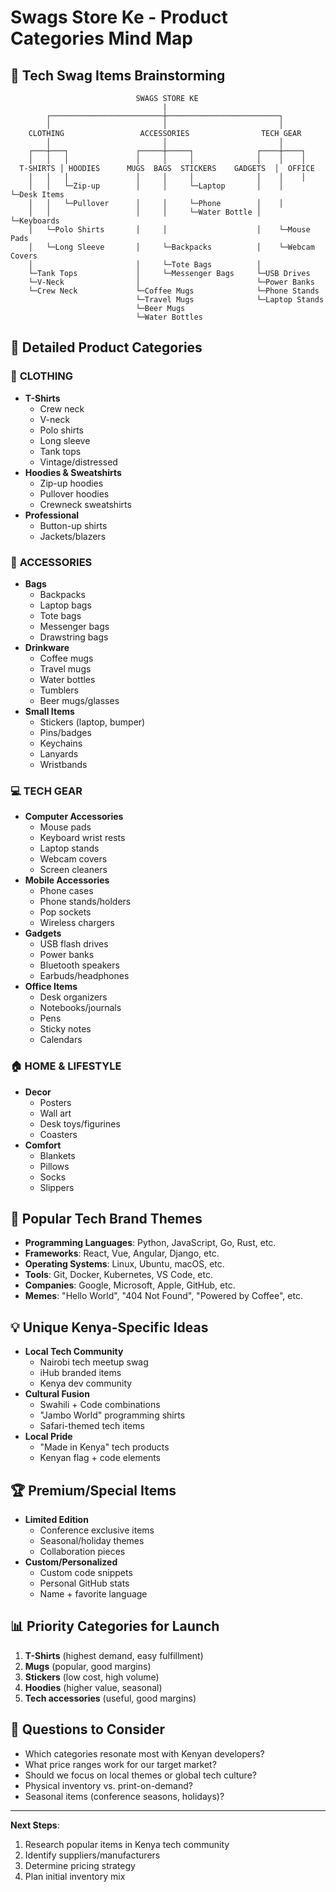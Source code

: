 # Swags Store Ke - Product Categories Mind Map

## 🧠 Tech Swag Items Brainstorming

```
                            SWAGS STORE KE
                                  |
        ┌─────────────────────────┼─────────────────────────┐
        │                         │                         │
    CLOTHING                 ACCESSORIES                TECH GEAR
        │                         │                         │
    ┌───┼───┐               ┌─────┼─────┐              ┌────┼────┐
    │   │   │               │     │     │              │    │    │
  T-SHIRTS │ HOODIES      MUGS  BAGS  STICKERS    GADGETS  │  OFFICE
    │   │   │               │     │     │              │    │    │
    │   │   └─Zip-up        │     │     └─Laptop       │    │    └─Desk Items
    │   │   └─Pullover      │     │     └─Phone        │    │
    │   │                   │     │     └─Water Bottle │    └─Keyboards
    │   └─Polo Shirts       │     │                    │    └─Mouse Pads
    │   └─Long Sleeve       │     └─Backpacks          │    └─Webcam Covers
    │                       │     └─Tote Bags          │
    └─Tank Tops             │     └─Messenger Bags     └─USB Drives
    └─V-Neck                │                          └─Power Banks
    └─Crew Neck             └─Coffee Mugs              └─Phone Stands
                            └─Travel Mugs              └─Laptop Stands
                            └─Beer Mugs
                            └─Water Bottles
```

## 📝 Detailed Product Categories

### 👕 **CLOTHING**
- **T-Shirts**
  - Crew neck
  - V-neck  
  - Polo shirts
  - Long sleeve
  - Tank tops
  - Vintage/distressed
- **Hoodies & Sweatshirts**
  - Zip-up hoodies
  - Pullover hoodies
  - Crewneck sweatshirts
- **Professional**
  - Button-up shirts
  - Jackets/blazers

### 🎒 **ACCESSORIES**
- **Bags**
  - Backpacks
  - Laptop bags
  - Tote bags
  - Messenger bags
  - Drawstring bags
- **Drinkware**
  - Coffee mugs
  - Travel mugs
  - Water bottles
  - Tumblers
  - Beer mugs/glasses
- **Small Items**
  - Stickers (laptop, bumper)
  - Pins/badges
  - Keychains
  - Lanyards
  - Wristbands

### 💻 **TECH GEAR**
- **Computer Accessories**
  - Mouse pads
  - Keyboard wrist rests
  - Laptop stands
  - Webcam covers
  - Screen cleaners
- **Mobile Accessories**
  - Phone cases
  - Phone stands/holders
  - Pop sockets
  - Wireless chargers
- **Gadgets**
  - USB flash drives
  - Power banks
  - Bluetooth speakers
  - Earbuds/headphones
- **Office Items**
  - Desk organizers
  - Notebooks/journals
  - Pens
  - Sticky notes
  - Calendars

### 🏠 **HOME & LIFESTYLE**
- **Decor**
  - Posters
  - Wall art
  - Desk toys/figurines
  - Coasters
- **Comfort**
  - Blankets
  - Pillows
  - Socks
  - Slippers

## 🎯 **Popular Tech Brand Themes**
- **Programming Languages**: Python, JavaScript, Go, Rust, etc.
- **Frameworks**: React, Vue, Angular, Django, etc.
- **Operating Systems**: Linux, Ubuntu, macOS, etc.
- **Tools**: Git, Docker, Kubernetes, VS Code, etc.
- **Companies**: Google, Microsoft, Apple, GitHub, etc.
- **Memes**: "Hello World", "404 Not Found", "Powered by Coffee", etc.

## 💡 **Unique Kenya-Specific Ideas**
- **Local Tech Community**
  - Nairobi tech meetup swag
  - iHub branded items
  - Kenya dev community
- **Cultural Fusion**
  - Swahili + Code combinations
  - "Jambo World" programming shirts
  - Safari-themed tech items
- **Local Pride**
  - "Made in Kenya" tech products
  - Kenyan flag + code elements

## 🏆 **Premium/Special Items**
- **Limited Edition**
  - Conference exclusive items
  - Seasonal/holiday themes
  - Collaboration pieces
- **Custom/Personalized**
  - Custom code snippets
  - Personal GitHub stats
  - Name + favorite language

## 📊 **Priority Categories for Launch**
1. **T-Shirts** (highest demand, easy fulfillment)
2. **Mugs** (popular, good margins)
3. **Stickers** (low cost, high volume)
4. **Hoodies** (higher value, seasonal)
5. **Tech accessories** (useful, good margins)

## 🤔 **Questions to Consider**
- Which categories resonate most with Kenyan developers?
- What price ranges work for our target market?
- Should we focus on local themes or global tech culture?
- Physical inventory vs. print-on-demand?
- Seasonal items (conference seasons, holidays)?

---

**Next Steps**: 
1. Research popular items in Kenya tech community
2. Identify suppliers/manufacturers
3. Determine pricing strategy
4. Plan initial inventory mix